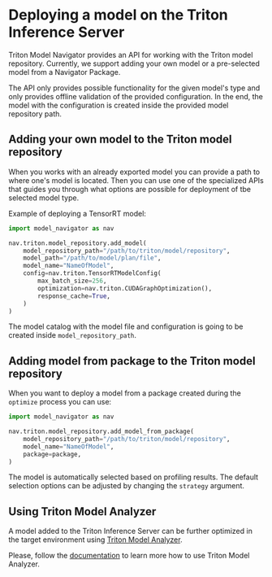 <!--
Copyright (c) 2021-2023, NVIDIA CORPORATION. All rights reserved.

Licensed under the Apache License, Version 2.0 (the "License");
you may not use this file except in compliance with the License.
You may obtain a copy of the License at

    http://www.apache.org/licenses/LICENSE-2.0

Unless required by applicable law or agreed to in writing, software
distributed under the License is distributed on an "AS IS" BASIS,
WITHOUT WARRANTIES OR CONDITIONS OF ANY KIND, either express or implied.
See the License for the specific language governing permissions and
limitations under the License.
-->
# Deploying a model on the Triton Inference Server

Triton Model Navigator provides an API for working with the Triton model repository. Currently, we
support adding your own model or a pre-selected model from a Navigator Package.

The API only provides possible functionality for the given model's type and only provides offline validation of
the provided configuration. In the end, the model with the configuration is created inside the provided model
repository path.

## Adding your own model to the Triton model repository

When you works with an already exported model you can provide a path to where one's model is located.
Then you can use one of the specialized APIs that guides you through what options are possible for deployment of tbe selected
model type.

Example of deploying a TensorRT model:

```python
import model_navigator as nav

nav.triton.model_repository.add_model(
    model_repository_path="/path/to/triton/model/repository",
    model_path="/path/to/model/plan/file",
    model_name="NameOfModel",
    config=nav.triton.TensorRTModelConfig(
        max_batch_size=256,
        optimization=nav.triton.CUDAGraphOptimization(),
        response_cache=True,
    )
)
```

The model catalog with the model file and configuration is going to be created inside `model_repository_path`.

## Adding model from package to the Triton model repository

When you want to deploy a model from a package created during the `optimize` process you can use:

```python
import model_navigator as nav

nav.triton.model_repository.add_model_from_package(
    model_repository_path="/path/to/triton/model/repository",
    model_name="NameOfModel",
    package=package,
)
```

The model is automatically selected based on profiling results. The default selection options can be adjusted by
changing the `strategy` argument.

## Using Triton Model Analyzer

A model added to the Triton Inference Server can be further optimized in the target environment
using [Triton Model Analyzer](https://pypi.org/project/triton-model-analyzer/).

Please, follow the [documentation](https://github.com/triton-inference-server/model_analyzer) to learn more how to use
Triton Model Analyzer.